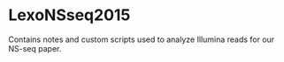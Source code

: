 # LexoNSseq2015
Contains notes and custom scripts used to analyze Illumina reads for our NS-seq paper.
